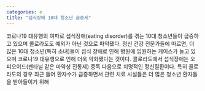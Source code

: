 ```yaml
---
categories: e
title: "섭식장애 10대 청소년 급증세"
---
```

코로나19 대유행의 여파로 섭식장애(eating disorder)를 겪는 10대 청소년들이 급증하고 있으며 콜로라도도 예외가 아닌 것으로 파악됐다. 정신 건강 전문가들에 따르면, 더 많은 10대 청소년(특히 소녀)들이 섭식 장애로 인해 병원에 입원하는 케이스가 늘고 있으며 코로나19 대유행으로 인해 더욱 악화됐다는 것이다. 콜로라도에서 섭식장애는 오피오이드(펜타닐 같은 마약성 진통제) 중독 다음으로 치명적인 정신질환이다. 특히 콜로라도의 경우 최근 들어 환자수가 급증하면서 관련 치료 시설들은 더 많은 청소년 환자들을 받아들이기 위해